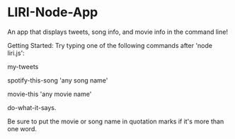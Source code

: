 # LIRI-Node-App
An app that displays tweets, song info, and movie info in the command line!

Getting Started: Try typing one of the following commands after 'node liri.js':



my-tweets

spotify-this-song 'any song name'

movie-this 'any movie name'

do-what-it-says.



Be sure to put the movie or song name in quotation marks if it's more than one word.
